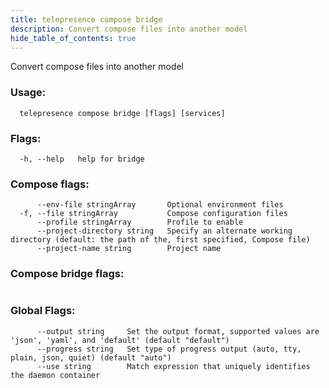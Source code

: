 ```yaml
---
title: telepresence compose bridge
description: Convert compose files into another model
hide_table_of_contents: true
---
```


Convert compose files into another model

### Usage:
```
  telepresence compose bridge [flags] [services]
```

### Flags:
```
  -h, --help   help for bridge
```

### Compose flags:
```
      --env-file stringArray       Optional environment files
  -f, --file stringArray           Compose configuration files
      --profile stringArray        Profile to enable
      --project-directory string   Specify an alternate working directory (default: the path of the, first specified, Compose file)
      --project-name string        Project name
```

### Compose bridge flags:
```

```

### Global Flags:
```
      --output string     Set the output format, supported values are 'json', 'yaml', and 'default' (default "default")
      --progress string   Set type of progress output (auto, tty, plain, json, quiet) (default "auto")
      --use string        Match expression that uniquely identifies the daemon container
```
